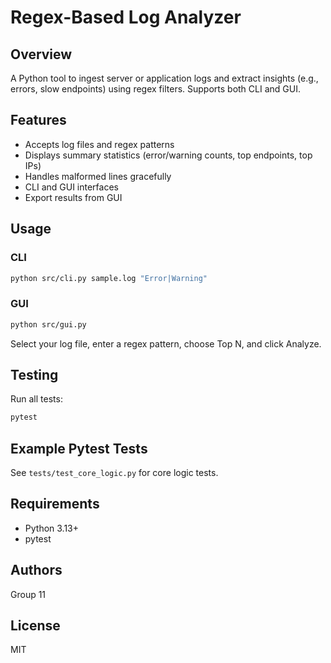 
# Regex-Based Log Analyzer

## Overview
A Python tool to ingest server or application logs and extract insights (e.g., errors, slow endpoints) using regex filters. Supports both CLI and GUI.

## Features
- Accepts log files and regex patterns
- Displays summary statistics (error/warning counts, top endpoints, top IPs)
- Handles malformed lines gracefully
- CLI and GUI interfaces
- Export results from GUI

## Usage

### CLI
```bash
python src/cli.py sample.log "Error|Warning"
```

### GUI
```bash
python src/gui.py
```
Select your log file, enter a regex pattern, choose Top N, and click Analyze.

## Testing

Run all tests:
```bash
pytest
```

## Example Pytest Tests

See `tests/test_core_logic.py` for core logic tests.

## Requirements
- Python 3.13+
- pytest

## Authors
Group 11

## License
MIT